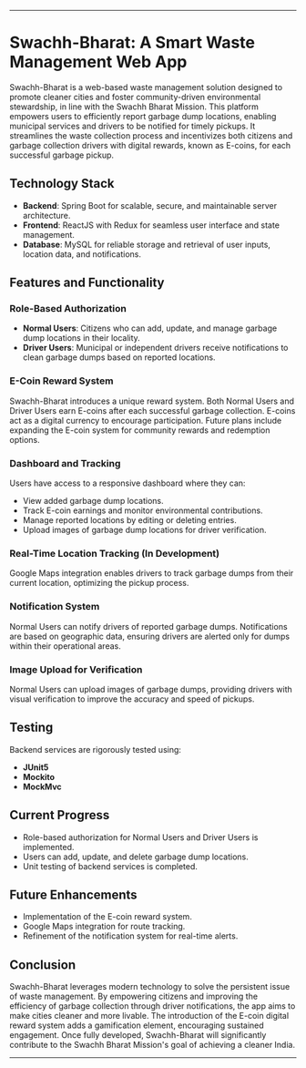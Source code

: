 ---

# Swachh-Bharat: A Smart Waste Management Web App

Swachh-Bharat is a web-based waste management solution designed to promote cleaner cities and foster community-driven environmental stewardship, in line with the Swachh Bharat Mission. This platform empowers users to efficiently report garbage dump locations, enabling municipal services and drivers to be notified for timely pickups. It streamlines the waste collection process and incentivizes both citizens and garbage collection drivers with digital rewards, known as E-coins, for each successful garbage pickup.

## Technology Stack

- **Backend**: Spring Boot for scalable, secure, and maintainable server architecture.
- **Frontend**: ReactJS with Redux for seamless user interface and state management.
- **Database**: MySQL for reliable storage and retrieval of user inputs, location data, and notifications.

## Features and Functionality

### Role-Based Authorization
- **Normal Users**: Citizens who can add, update, and manage garbage dump locations in their locality.
- **Driver Users**: Municipal or independent drivers receive notifications to clean garbage dumps based on reported locations.

### E-Coin Reward System
Swachh-Bharat introduces a unique reward system. Both Normal Users and Driver Users earn E-coins after each successful garbage collection. E-coins act as a digital currency to encourage participation. Future plans include expanding the E-coin system for community rewards and redemption options.

### Dashboard and Tracking
Users have access to a responsive dashboard where they can:
- View added garbage dump locations.
- Track E-coin earnings and monitor environmental contributions.
- Manage reported locations by editing or deleting entries.
- Upload images of garbage dump locations for driver verification.

### Real-Time Location Tracking (In Development)
Google Maps integration enables drivers to track garbage dumps from their current location, optimizing the pickup process.

### Notification System
Normal Users can notify drivers of reported garbage dumps. Notifications are based on geographic data, ensuring drivers are alerted only for dumps within their operational areas.

### Image Upload for Verification
Normal Users can upload images of garbage dumps, providing drivers with visual verification to improve the accuracy and speed of pickups.

## Testing
Backend services are rigorously tested using:
- **JUnit5**
- **Mockito**
- **MockMvc**

## Current Progress
- Role-based authorization for Normal Users and Driver Users is implemented.
- Users can add, update, and delete garbage dump locations.
- Unit testing of backend services is completed.

## Future Enhancements
- Implementation of the E-coin reward system.
- Google Maps integration for route tracking.
- Refinement of the notification system for real-time alerts.

## Conclusion
Swachh-Bharat leverages modern technology to solve the persistent issue of waste management. By empowering citizens and improving the efficiency of garbage collection through driver notifications, the app aims to make cities cleaner and more livable. The introduction of the E-coin digital reward system adds a gamification element, encouraging sustained engagement. Once fully developed, Swachh-Bharat will significantly contribute to the Swachh Bharat Mission's goal of achieving a cleaner India.

---